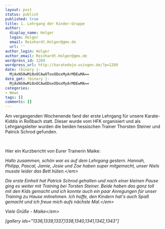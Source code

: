 ```yaml
---
layout: post
status: publish
published: true
title: 1. Lehrgang der Kinder-Gruppe
author:
  display_name: Holger
  login: Holger
  email: Reinhardt.Holger@gmx.de
  url: ''
author_login: Holger
author_email: Reinhardt.Holger@gmx.de
wordpress_id: 1289
wordpress_url: http://karatedojo-usingen.de/?p=1289
date: !binary |-
  MjAxNS0wMi0xOCAwOToxODoxMyArMDEwMA==
date_gmt: !binary |-
  MjAxNS0wMi0xOCAwODoxODoxMyArMDEwMA==
categories:
- News
tags: []
comments: []
---
```

<p>Am vergangenden Wochenende fand der erste Lehrgang f&uuml;r unsere Karate-Kiddis in Ro&szlig;bach statt. Dieser wurde vom HFK organisiert und als Lehrgangsleiter wurden die beiden hessischen Trainer Thorsten Steiner und Patrick Schrod gefunden.</p>
<p>&nbsp;</p>
<p>Hier ein Kurzbericht von Eurer Trainerin Maike:</p>
<p><em>Hallo zusammen, sch&ouml;n war es auf dem Lehrgang gestern. Hannah, Philipp, Pascal, Jamie, Josie und Zoe haben super mitgemacht, unser Niels musste leider das Bett h&uuml;ten.<&#47;em></p>
<p><em>Die erste Einheit hat Patrick Schrod gehalten und nach einer kleinen Pause ging es weiter mit Training bei Torsten Steiner. Beide haben das ganz toll mit den Kids gemacht und ich konnte auch ein paar Anregungen f&uuml;r unser Training zu Hause mitnehmen. Ich hoffe, den Kindern hat's auch Spa&szlig; gemacht und ich freue mich aufs n&auml;chste Mal.<&#47;em></p>
<p><em>Viele Gr&uuml;&szlig;e - Maike<&#47;em></p>
<p>[gallery ids="1336,1339,1337,1338,1340,1341,1342,1343"]</p>
<p>&nbsp;</p>
